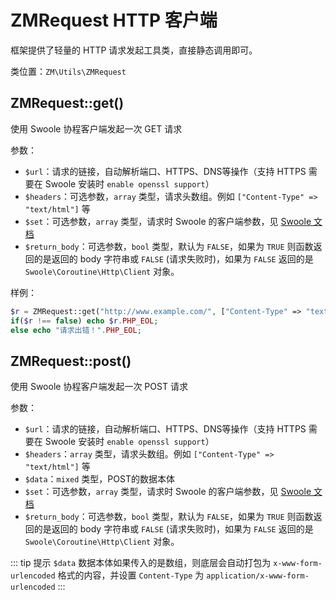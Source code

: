# ZMRequest HTTP 客户端

框架提供了轻量的 HTTP 请求发起工具类，直接静态调用即可。

类位置：`ZM\Utils\ZMRequest`

## ZMRequest::get()

使用 Swoole 协程客户端发起一次 GET 请求

参数：

- `$url`：请求的链接，自动解析端口、HTTPS、DNS等操作（支持 HTTPS 需要在 Swoole 安装时 `enable openssl support`）
- `$headers`：可选参数，`array` 类型，请求头数组。例如 `["Content-Type" => "text/html"]` 等
- `$set`：可选参数，`array` 类型，请求时 Swoole 的客户端参数，见 [Swoole 文档](https://wiki.swoole.com/#/coroutine_client/http_client?id=set)
- `$return_body`：可选参数，`bool` 类型，默认为 `FALSE`，如果为 `TRUE` 则函数返回的是返回的 body 字符串或 `FALSE` (请求失败时)，如果为 `FALSE` 返回的是 `Swoole\Coroutine\Http\Client` 对象。

样例：

```php
$r = ZMRequest::get("http://www.example.com/", ["Content-Type" => "text/html"], [], true);
if($r !== false) echo $r.PHP_EOL;
else echo "请求出错！".PHP_EOL;
```

## ZMRequest::post()

使用 Swoole 协程客户端发起一次 POST 请求

参数：

- `$url`：请求的链接，自动解析端口、HTTPS、DNS等操作（支持 HTTPS 需要在 Swoole 安装时 `enable openssl support`）
- `$headers`：`array` 类型，请求头数组。例如 `["Content-Type" => "text/html"]` 等
- `$data`：`mixed` 类型，POST的数据本体
- `$set`：可选参数，`array` 类型，请求时 Swoole 的客户端参数，见 [Swoole 文档](https://wiki.swoole.com/#/coroutine_client/http_client?id=set)
- `$return_body`：可选参数，`bool` 类型，默认为 `FALSE`，如果为 `TRUE` 则函数返回的是返回的 body 字符串或 `FALSE` (请求失败时)，如果为 `FALSE` 返回的是 `Swoole\Coroutine\Http\Client` 对象。

::: tip 提示
`$data` 数据本体如果传入的是数组，则底层会自动打包为 `x-www-form-urlencoded` 格式的内容，并设置 `Content-Type` 为 `application/x-www-form-urlencoded`
:::